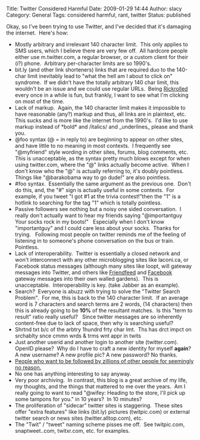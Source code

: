 Title: Twitter Considered Harmful
Date: 2009-01-29 14:44
Author: slacy
Category: General
Tags: considered harmful, rant, twitter
Status: published

Okay, so I've been trying to use Twitter, and I've decided that it's
damaging the internet.  Here's how:

-   Mostly arbitrary and irrelevant 140 character limit.  This only
    applies to SMS users, which I believe there are very few off.  All
    hardcore people either use m.twitter.com, a regular browser, or a
    custom client for their (i?) phone.  Arbitrary per-character limits
    are so 1990's.
-   bit.ly (and other link shorteners) links that are required duo to
    the 140-char limit inevitably lead to "what the hell am I about to
    click on" syndrome.  If we didn't have the totally arbitrary 140
    char limit, this wouldn't be an issue and we could use regular
    URLs.  Being [Rickrolled](http://en.wikipedia.org/wiki/Rick_roll)
    every once in a while is fun, but frankly, I want to see what I'm
    clicking on most of the time.
-   Lack of markup.  Again, the 140 character limit makes it impossible
    to have reasonable (any?) markup and thus, all links are in
    plaintext, etc.  This sucks and is more like the internet from the
    1990's.  I'd like to use markup instead of \*bold\* and /italics/
    and \_underlines\_ please and thank you.
-   @foo syntax (@ = in reply to) are beginning to appear on other
    sites, and have little to no meaning in most contexts.  I frequently
    see "@myfriend" style wording in other sites, forums, blog comments,
    etc.  This is unacceptable, as the syntax pretty much blows except
    for when using twitter.com, where the "@" links actually become
    active.  When I don't know who the "@" is actually referring to,
    it's doubly pointless.  Things like "@barakobama way to go dude!"
    are also pointless.
-   \#foo syntax.  Essentially the same argument as the previous one. 
    Don't do this, and, the "\#" sign is actually useful in some
    contexts.  For example, if you tweet "I got \#1 at the trivia
    contest!"then the "1" is a hotlink to searching for the tag "1"
    which is totally pointless.
-   Passive followers see nothing but a noisy one sided conversation.  I
    really don't actually want to hear my friends saying "@importantguy
    Your socks rock in my boots!"   Especially when I don't know
    "importantguy" and I could care less about your socks.  Thanks for
    trying.   Following most people on twitter reminds me of the feeling
    of listening in to someone's phone conversation on the bus or
    train.  Pointless.
-   Lack of interoperability.  Twitter is essentially a closed network
    and won't interconnect with any other microblogging sites like
    laconi.ca, or Facebook status messages (although many sites like
    loopt, will gateway messages into Twitter, and others like
    [Friendfeed](http://friendfeed.com) and
    [Facebook](http://facebook.com) gateway messages into their own
    walled gardens).  This is unacceptable.  Interoperability is key.
    (take Jabber as an example).
-   Search?  Everyone is abuzz with trying to solve the "Twitter Search
    Problem".  For me, this is back to the 140 character limit.  If an
    average word is 7 characters and search terms are 2 words,
    (14 characters) then this is already going to be **10%** of the
    resultant matches.  Is this "term to result" ratio really useful?  
    Since twitter messages are so inherently content-free due to lack of
    space, then why is searching useful?
-   Shrtnd txt b/c of the arbtry 1hundrd frty char lmt.  Ths has drct
    impct on srchablty snce cmmn wrds & trms wnt appr in twits
-   Just another userid and another login to another site
    (twitter.com).  OpenID please?  Why do I have to craft a new
    identity for myself **again**? A new username? A new profile pic? A
    new password? No thanks.
-   [People who want to be followed by zillions of other people for
    seemingly
    no reason.](http://www.techcrunch.com/2009/01/25/kevin-rose-10-ways-to-increase-your-twitter-followers/)
-   No one has anything interesting to say anyway.
-   Very poor archiving.  In contrast, this blog is a great archive of
    my life, my thoughts, and the things that mattered to me over the
    years.  Am I really going to want to read "@wifey: Heading to the
    store, I'll pick up some tampons for you." in 10 years?  In 10
    minutes?
-   The proliferation of "sidecar" twitter sites is staggering.  These
    sites offer "extra features" like links (bit.ly)
    pictures (twitpic.com) or external twitter search or news sites
    (twitter.alltop.com), etc.
-   The "Twit" / "tweet" naming scheme pisses me off.  See twitpic.com,
    snaptweet..com, twitxr.com, etc. for examples.

